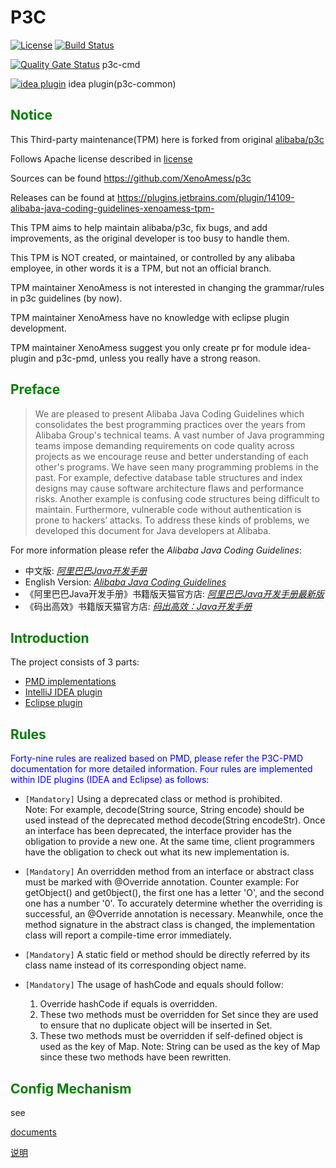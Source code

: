 # P3C

[![License](https://img.shields.io/badge/license-Apache%202-4EB1BA.svg)](https://www.apache.org/licenses/LICENSE-2.0.html)
[![Build Status](https://travis-ci.org/XenoAmess/p3c.svg?branch=xenoamess_maintain_fork)](https://travis-ci.org/XenoAmess/p3c)

[![Quality Gate Status](https://sonarcloud.io/api/project_badges/measure?project=p3c-idea&metric=alert_status)](https://sonarcloud.io/dashboard?id=p3c-idea)
p3c-cmd

[![idea plugin](https://sonarcloud.io/api/project_badges/measure?project=p3c-idea&metric=alert_status)](https://sonarcloud.io/dashboard?id=p3c-idea)
idea plugin(p3c-common)

## <font color="green">Notice</font>
This Third-party maintenance(TPM) here is forked from original [alibaba/p3c](https://github.com/alibaba/p3c)

Follows Apache license described in [license](license.txt)

Sources can be found https://github.com/XenoAmess/p3c

Releases can be found at https://plugins.jetbrains.com/plugin/14109-alibaba-java-coding-guidelines-xenoamess-tpm-

This TPM aims to help maintain alibaba/p3c, fix bugs, and add improvements, as the original developer is too busy to handle them.

This TPM is NOT created, or maintained, or controlled by any alibaba employee, in other words it is a TPM, but not an official branch.

TPM maintainer XenoAmess is not interested in changing the grammar/rules in p3c guidelines (by now).

TPM maintainer XenoAmess have no knowledge with eclipse plugin development.

TPM maintainer XenoAmess suggest you only create pr for module idea-plugin and p3c-pmd, unless you really have a strong reason.

## <font color="green">Preface</font>
> We are pleased to present Alibaba Java Coding Guidelines which consolidates the best programming practices over the years from Alibaba Group's technical teams. A vast number of Java programming teams impose demanding requirements on code quality across projects as we encourage reuse and better understanding of each other's programs. We have seen many programming problems in the past. For example, defective database table structures and index designs may cause software architecture flaws and performance risks. Another example is confusing code structures being difficult to maintain. Furthermore, vulnerable code without authentication is prone to hackers’ attacks. To address these kinds of problems, we developed this document for Java developers at Alibaba.
 
For more information please refer the *Alibaba Java Coding Guidelines*:
- 中文版: *[阿里巴巴Java开发手册](https://github.com/alibaba/p3c/blob/master/%E9%98%BF%E9%87%8C%E5%B7%B4%E5%B7%B4Java%E5%BC%80%E5%8F%91%E6%89%8B%E5%86%8C%EF%BC%88%E6%B3%B0%E5%B1%B1%E7%89%88%EF%BC%89.pdf)*
- English Version: *[Alibaba Java Coding Guidelines](https://alibaba.github.io/Alibaba-Java-Coding-Guidelines)*
- 《阿里巴巴Java开发手册》书籍版天猫官方店: *[阿里巴巴Java开发手册最新版](https://detail.tmall.com/item.htm?spm=a1z2e.8325951.feedDetail.4.3315431gklIXe&id=562626792765&ns=1&abbucket=14)*
- 《码出高效》书籍版天猫官方店: *[码出高效：Java开发手册](https://detail.tmall.com/item.htm?spm=a230r.1.14.40.7dee7d6bwpO82U&id=575107529181&ns=1&abbucket=20)*

## <font color="green">Introduction</font>
The project consists of 3 parts:  
- [PMD implementations](p3c-pmd)  
- [IntelliJ IDEA plugin](idea-plugin)  
- [Eclipse plugin](eclipse-plugin)   

## <font color="green">Rules</font>
<font color="blue">Forty-nine rules are realized based on PMD, please refer the P3C-PMD documentation for more detailed information. Four rules are implemented within IDE plugins (IDEA and Eclipse) as follows:</font>  

- ``[Mandatory]`` Using a deprecated class or method is prohibited.  
   Note: For example, decode(String source, String encode) should be used instead of the deprecated method decode(String encodeStr). Once an interface has been deprecated, the interface provider has the obligation to provide a new one. At the same time, client programmers have the obligation to check out what its new implementation is.
   
- ``[Mandatory]`` An overridden method from an interface or abstract class must be marked with @Override annotation.
   Counter example: For getObject() and get0bject(), the first one has a letter 'O', and the second one has a number '0'. To accurately determine whether the overriding is successful, an @Override annotation is necessary. Meanwhile, once the method signature in the abstract class is changed, the implementation class will report a compile-time error immediately.
   
- ``[Mandatory]`` A static field or method should be directly referred by its class name instead of its corresponding object name.

- ``[Mandatory]`` The usage of hashCode and equals should follow:
    1. Override hashCode if equals is overridden.
    2. These two methods must be overridden for Set since they are used to ensure that no duplicate object will be inserted in Set.
    3. These two methods must be overridden if self-defined object is used as the key of Map.
   Note: String can be used as the key of Map since these two methods have been rewritten.

<!--
## Join us
If you have any questions or comments, please contact junlie by email at caikang.ck@alibaba-inc.com, and please join us to make project P3C perfect for more programmers.

Please follow our WeChat official account as ali_yunxiao below:

![](https://gw.alicdn.com/tfscom/TB1TrNcXjv85uJjSZFNXXcJApXa.png)

### 2020 阿里春季招聘—欢迎投递简历

[校招详情](https://www.nowcoder.com/discuss/385514)

[社招详情](https://job.alibaba.com/zhaopin/position_detail.htm?trace=qrcode_share&positionCode=GP605219)
-->

## <font color="green">Config Mechanism</font>

see 

[documents](idea-plugin/README.md)

[说明](idea-plugin/README_cn.md)